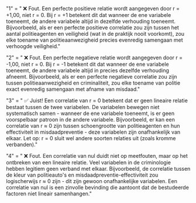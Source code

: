 "1" = " ❌ Fout. Een perfecte positieve relatie wordt aangegeven door r = +1,00, niet r = 0. Bij r = +1 betekent dit dat wanneer de ene variabele toeneemt, de andere variabele altijd in dezelfde verhouding toeneemt. Bijvoorbeeld, als er een perfecte positieve correlatie zou zijn tussen het aantal politieagenten en veiligheid (wat in de praktijk nooit voorkomt), zou elke toename van politieaanwezigheid precies evenredig samengaan met verhoogde veiligheid."

"2" = " ❌ Fout. Een perfecte negatieve relatie wordt aangegeven door r = -1,00, niet r = 0. Bij r = -1 betekent dit dat wanneer de ene variabele toeneemt, de andere variabele altijd in precies dezelfde verhouding afneemt. Bijvoorbeeld, als er een perfecte negatieve correlatie zou zijn tussen politieaanwezigheid en criminaliteit, zou elke toename van politie exact evenredig samengaan met afname van misdaad."

"3" = " ✅ Juist! Een correlatie van r = 0 betekent dat er geen lineaire relatie bestaat tussen de twee variabelen. De variabelen bewegen niet systematisch samen - wanneer de ene variabele toeneemt, is er geen voorspelbaar patroon in de andere variabele. Bijvoorbeeld, er kan een correlatie van r ≈ 0 zijn tussen schoengrootte van politieagenten en hun effectiviteit in misdaadpreventie - deze variabelen zijn onafhankelijk van elkaar. Let op: r = 0 sluit wel andere soorten relaties uit (zoals kromme verbanden)."

"4" = " ❌ Fout. Een correlatie van nul duidt niet op meetfouten, maar op het ontbreken van een lineaire relatie. Veel variabelen in de criminologie hebben legitiem geen verband met elkaar. Bijvoorbeeld, de correlatie tussen de kleur van politieauto's en misdaadpreventie-effectiviteit zou logischerwijs r ≈ 0 zijn - dit zijn gewoon onafhankelijke variabelen. Een correlatie van nul is een zinvolle bevinding die aantoont dat de bestudeerde factoren niet lineair samenhangen."